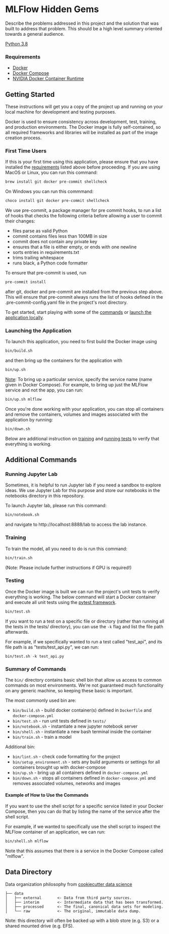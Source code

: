 <h1>MLFlow Hidden Gems</h1>

Describe the problems addressed in this project and the solution that was built to address that
problem. This should be a high level summary oriented towards a general audience.

[Python 3.8][python-url]

### Requirements

- [Docker][docker-url]
- [Docker Compose][docker-compose-url]
- [NVIDIA Docker Container Runtime][nvidia-url]

## Getting Started

These instructions will get you a copy of the project up and running on your local machine for
development and testing purposes.

Docker is used to ensure consistency across development, test, training, and production
environments. The Docker image is fully self-contained, so all required frameworks and libraries
will be installed as part of the image creation process.

### First Time Users

If this is your first time using this application, please ensure that you have installed the
[requirements](#requirements) listed above before proceeding. If you are using MacOS or Linux, you
can run this command:

```sh
brew install git docker pre-commit shellcheck
```

On Windows you can run this commmand:

```sh
choco install git docker pre-commit shellcheck
```

We use pre-commit, a package manager for pre commit hooks, to run a list of hooks that checks the
following criteria before allowing a user to commit their changes:

- files parse as valid Python
- commit contains files less than 100MB in size
- commit does not contain any private key
- ensures that a file is either empty, or ends with one newline
- sorts entries in requirements.txt
- trims trailing whitespace
- runs black, a Python code formatter

To ensure that pre-commit is used, run

```sh
pre-commit install
```

after git, docker and pre-commit are installed from the previous step above. This will ensure that
pre-commit always runs the list of hooks defined in the .pre-commit-config.yaml file in the
project's root directory.

To get started, start playing with some of the [commands](#summary-of-commands) or [launch the
application locally](#launching-the-application).

### Launching the Application

To launch this application, you need to first build the Docker image using

```sh
bin/build.sh
```

and then bring up the containers for the application with

```sh
bin/up.sh
```

<u>Note</u>: To bring up a particular service, specify the service name (name given in Docker
Compose). For example, to bring up just the MLFlow service and not the app, you can run:

```sh
bin/up.sh mlflow
```

Once you're done working with your application, you can stop all containers and remove the
containers, volumes and images associated with the application by running:

```sh
bin/down.sh
```

Below are additional instruction on [training](#training) and [running tests](#testing) to verify
that everything is working.

## Additional Commands

### Running Jupyter Lab

Sometimes, it is helpful to run Jupyter lab if you need a sandbox to explore ideas. We use Jupyter
Lab for this purpose and store our notebooks in the notebooks directory in this repository.

To launch Jupyter lab, please run this command:

```sh
bin/notebook.sh
```

and navigate to http://localhost:8888/lab to access the lab instance.

### Training

To train the model, all you need to do is run this command:

```sh
bin/train.sh
```

(Note: Please include further instructions if GPU is required!)

### Testing

Once the Docker image is built we can run the project's unit tests to verify everything is
working. The below command will start a Docker container and execute all unit tests using the
[pytest framework](https://docs.pytest.org/en/latest/).

```sh
bin/test.sh
```

If you want to run a test on a specific file or directory (rather than running all the tests in
the tests/ directory), you can use the `-k` flag and list the file path afterwards.

For example, if we specifically wanted to run a test called "test_api", and its file path is as
"tests/test_api.py", we can run:

```shell script
bin/test.sh -k test_api.py
```

### Summary of Commands

The `bin/` directory contains basic shell bin that allow us access to common commands on most
environments. We're not guaranteed much functionality on any generic machine, so keeping these
basic is important.

The most commonly used bin are:

- `bin/build.sh` - build docker container(s) defined in `Dockerfile` and `docker-compose.yml`
- `bin/test.sh` - run unit tests defined in `tests/`
- `bin/notebook.sh` - instantiate a new jupyter notebook server
- `bin/shell.sh` - instantiate a new bash terminal inside the container
- `bin/train.sh` - train a model

Additional bin:

- `bin/lint.sh` - check code formatting for the project
- `bin/setup_environment.sh` - sets any build arguments or settings for all containers brought up
  with docker-compose
- `bin/up.sh` - bring up all containers defined in `docker-compose.yml`
- `bin/down.sh` - stops all containers defined in `docker-compose.yml` and removes associated
  volumes, networks and images

#### Example of How to Use the Commands

If you want to use the shell script for a specific service listed in your Docker Compose, then you
can do that by listing the name of the service after the shell script.

For example, if we wanted to specifically use the shell script to inspect the MLFlow container of
an application, we can run:

```sh
bin/shell.sh mlflow
```

Note that this assumes that there is a service in the Docker Compose called "mlflow".

## Data Directory

Data organization philosophy from [cookiecutter data
science](https://github.com/drivendata/cookiecutter-data-science)

```
├── data
│   ├── external       <- Data from third party sources.
│   ├── interim        <- Intermediate data that has been transformed.
│   ├── processed      <- The final, canonical data sets for modeling.
│   └── raw            <- The original, immutable data dump.
```

Note: this directory will often be backed up with a blob store (e.g. S3) or a shared mounted drive
(e.g. EFS).

[license-url]: ./LICENSE.md
[linkedin-shield]: https://img.shields.io/badge/-LinkedIn-black.svg?style=flat-square&logo=linkedin&colorB=555
[linkedin-url]: https://www.linkedin.com/company/kungfuai/
[python-url]: https://www.python.org
[docker-url]: https://www.docker.com
[docker-compose-url]: https://docs.docker.com/compose/install/
[nvidia-url]: https://github.com/NVIDIA/nvidia-container-runtime
[kungfu-shield]: https://img.shields.io/badge/KUNGFU.AI-2022-red
[kungfu-url]: https://www.kungfu.ai
